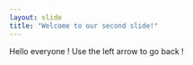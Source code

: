```yaml
---
layout: slide
title: "Welcome to our second slide!"
---
```

Hello everyone !
Use the left arrow to go back !

